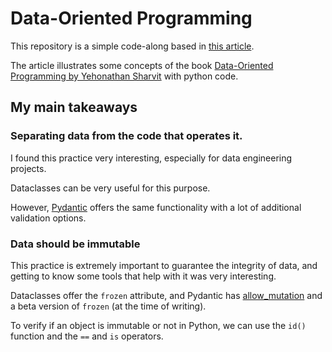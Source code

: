 # Data-Oriented Programming
This repository is a simple code-along based in [this article](https://towardsdatascience.com/data-oriented-programming-with-python-ef478c43a874).

The article illustrates some concepts of the book [Data-Oriented Programming by Yehonathan Sharvit](https://www.manning.com/books/data-oriented-programming) with python code.

## My main takeaways

### Separating data from the code that operates it.
I found this practice very interesting, especially for data engineering projects.

Dataclasses can be very useful for this purpose.

However, [Pydantic](https://docs.pydantic.dev/latest/) offers the same functionality with a lot of additional validation options.

### Data should be immutable
This practice is extremely important to guarantee the integrity of data, and getting to know some tools that help with it was very interesting.

Dataclasses offer the `frozen` attribute, and Pydantic has [allow_mutation](https://docs.pydantic.dev/latest/usage/model_config/) and a beta version of `frozen` (at the time of writing).

To verify if an object is immutable or not in Python, we can use the `id()` function and the `==` and `is` operators.
